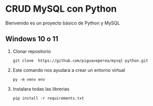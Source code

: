 # CRUD MySQL con Python 

Bienvenido es un proyecto básico de Python y MySQL

## Windows 10 o 11

1. Clonar repositorio
    ```console
    git clone  https://github.com/piguaveperea/mysql-python.git 
    ```
2. Este comando nos ayudara a crear un entorno virtual
    
    ```console
    py -m venv env
    ```
3. Instalara todas las librerias
    ```console
    pip install -r requirements.txt
    ```





